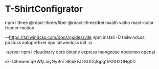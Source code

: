 # T-ShirtConfigrator


npm i three @react-three/fiber @react-three/drei maath valtio react-color framer-motion
 

--https://tailwindcss.com/docs/guides/vite
npm install -D tailwindcss postcss autoprefixer
npx tailwindcss init -p


-server
npm i cloudinary cors dotenv express mongoose nodemon openai

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
